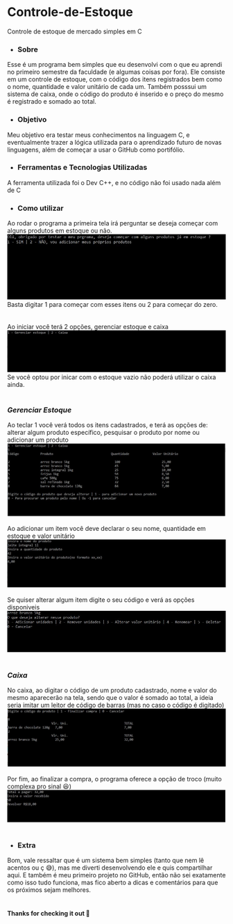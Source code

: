 # Controle-de-Estoque
Controle de estoque de mercado simples em C

<!--ts-->

   * ### Sobre<br>
   Esse é um programa bem simples que eu desenvolvi com o que eu aprendi no primeiro semestre da faculdade (e algumas coisas por fora). Ele consiste em um controle de estoque, com o código dos itens registrados bem como o nome, quantidade e valor unitário de cada um. Também posssui um sistema de caixa, onde o código do produto é inserido e o preço do mesmo é registrado e somado ao total. 

* ### Objetivo <br>
Meu objetivo era testar meus conhecimentos na linguagem C, e eventualmente trazer a lógica utilizada para o aprendizado futuro de novas linguagens, além de começar a usar o GitHub como portifólio. 
   *  ### Ferramentas e Tecnologias Utilizadas <br>
   A ferramenta utilizada foi o Dev C++, e no código não foi usado nada além de C
   
   *  ### Como utilizar <br>
   Ao rodar o programa a primeira tela irá perguntar se deseja começar com alguns produtos em estoque ou não.
   ![Tela inicial](/Images/hi.JPG)
   <br>
   Basta digitar 1 para começar com esses itens ou 2 para começar do zero.
   <br><br><br>
   Ao iniciar você terá 2 opções, gerenciar estoque e caixa
   ![Tela inicial](/Images/main.JPG)
   <br>
   Se você optou por inicar com o estoque vazio não poderá utilizar o caixa ainda.<br><br>
   
   ### <i>Gerenciar Estoque </i> <br> 
   
   Ao teclar 1 você verá todos os itens cadastrados, e terá as opções de: alterar algum produto específico, pesquisar o produto por nome ou adicionar um produto
   ![Tela inicial](/Images/estoque.JPG)
   <br><br>
   Ao adicionar um item você deve declarar o seu nome, quantidade em estoque e valor unitário <br>
   ![Tela inicial](/Images/adicionar.JPG)
   <br><br>
   Se quiser alterar algum item digite o seu código e verá as opções disponiveis<br>
   ![Tela inicial](/Images/alterar.JPG)
   <br><br>
   
   ### <i>Caixa </i> <br>
   
   No caixa, ao digitar o código de um produto cadastrado, nome e valor do mesmo aparecerão na tela, sendo que o valor é somado ao total, a ideia seria imitar um leitor de código de barras (mas no caso o código é digitado)<br>
   ![Tela inicial](/Images/caixa.JPG)
   <br><br>
   Por fim, ao finalizar a compra, o programa oferece a opção de troco (muito complexa pro sinal 😆)
   ![Tela inicial](/Images/troco.JPG)
   <br><br>
   
   *  ### Extra <br>
   Bom, vale ressaltar que é um sistema bem simples (tanto que nem lê acentos ou ç 😅), mas me diverti desenvolvendo ele e quis compartilhar aqui. E também é meu primeiro projeto no GitHub, então não sei exatamente como isso tudo funciona, mas fico aberto a dicas e comentários para que os próximos sejam melhores. <br><br>
   
   #### Thanks for checking it out :wave:
<!--te-->
